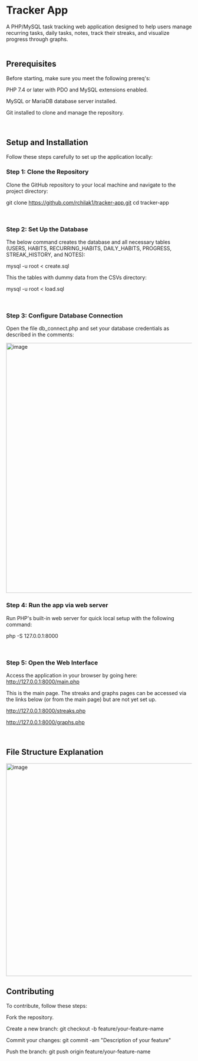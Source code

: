 # Tracker App

A PHP/MySQL task tracking web application designed to help users manage recurring tasks, daily tasks, notes, track their streaks, and visualize progress through graphs.   
<br>


## Prerequisites  

Before starting, make sure you meet the following prereq's:

PHP 7.4 or later with PDO and MySQL extensions enabled.

MySQL or MariaDB database server installed.

Git installed to clone and manage the repository.

<br>

## Setup and Installation

Follow these steps carefully to set up the application locally:

### Step 1: Clone the Repository

Clone the GitHub repository to your local machine and navigate to the project directory:

git clone https://github.com/rchilak1/tracker-app.git
cd tracker-app

<br>

### Step 2: Set Up the Database

The below command creates the database and all necessary tables (USERS, HABITS, RECURRING_HABITS, DAILY_HABITS, PROGRESS, STREAK_HISTORY, and NOTES):

mysql -u root < create.sql



This the tables with dummy data from the CSVs directory:

mysql -u root < load.sql



<br>

### Step 3: Configure Database Connection

Open the file db_connect.php and set your database credentials as described in the comments:

<img width="678" alt="image" src="https://github.com/user-attachments/assets/93986cef-05f8-480f-b53a-16f6a1f3d04e" />


<br>

### Step 4: Run the app via web server

Run PHP's built-in web server for quick local setup with the following command:

php -S 127.0.0.1:8000

<br>

### Step 5: Open the Web Interface

Access the application in your browser by going here: http://127.0.0.1:8000/main.php

This is the main page. The streaks and graphs pages can be accessed via the links below (or from the main page) but are not yet set up.

http://127.0.0.1:8000/streaks.php

http://127.0.0.1:8000/graphs.php

<br>

## File Structure Explanation

<img width="577" alt="image" src="https://github.com/user-attachments/assets/99d59602-9035-49dc-bfa7-25fc416e8b53" />

<br>

## Contributing

To contribute, follow these steps:

Fork the repository.

Create a new branch: git checkout -b feature/your-feature-name

Commit your changes: git commit -am "Description of your feature"

Push the branch: git push origin feature/your-feature-name

